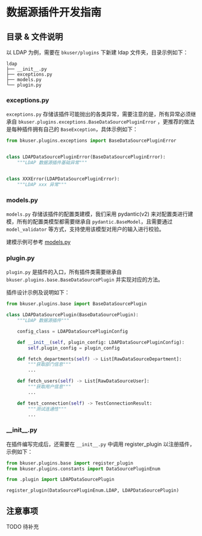 # 数据源插件开发指南

## 目录 & 文件说明

以 LDAP 为例，需要在 `bkuser/plugins` 下新建 ldap 文件夹，目录示例如下：

```
ldap
├── __init__.py
├── exceptions.py
├── models.py
└── plugin.py
```

### exceptions.py

`exceptions.py`
存储该插件可能抛出的各类异常，需要注意的是，所有异常必须继承自 `bkuser.plugins.exceptions.BaseDataSourcePluginError`
，更推荐的做法是每种插件拥有自己的 `BaseException`，具体示例如下：

```python
from bkuser.plugins.exceptions import BaseDataSourcePluginError


class LDAPDataSourcePluginError(BaseDataSourcePluginError):
    """LDAP 数据源插件基础异常"""


class XXXError(LDAPDataSourcePluginError):
    """LDAP xxx 异常"""
```

### models.py

`models.py` 存储该插件的配置类建模，我们采用 pydantic(v2)
来对配置类进行建模，所有的配置类模型都需要继承自 `pydantic.BaseModel`，且需要通过 `model_validator` 等方式，支持使用该模型对用户的输入进行校验。

建模示例可参考 [models.py](./local/models.py)

### plugin.py

`plugin.py` 是插件的入口，所有插件类需要继承自 `bkuser.plugins.base.BaseDataSourcePlugin` 并实现对应的方法。

插件设计示例及说明如下：

```python
from bkuser.plugins.base import BaseDataSourcePlugin

class LDAPDataSourcePlugin(BaseDataSourcePlugin):
    """LDAP 数据源插件"""

    config_class = LDAPDataSourcePluginConfig

    def __init__(self, plugin_config: LDAPDataSourcePluginConfig):
        self.plugin_config = plugin_config

    def fetch_departments(self) -> List[RawDataSourceDepartment]:
        """获取部门信息"""
        ...

    def fetch_users(self) -> List[RawDataSourceUser]:
        """获取用户信息"""
        ...

    def test_connection(self) -> TestConnectionResult:
        """测试连通性"""
        ...
```

### \_\_init\_\_.py

在插件编写完成后，还需要在 `__init__.py` 中调用 register_plugin 以注册插件，示例如下：

```python
from bkuser.plugins.base import register_plugin
from bkuser.plugins.constants import DataSourcePluginEnum

from .plugin import LDAPDataSourcePlugin

register_plugin(DataSourcePluginEnum.LDAP, LDAPDataSourcePlugin)
```

## 注意事项

TODO 待补充
